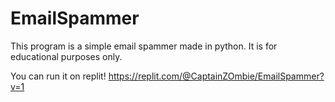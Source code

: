 # EmailSpammer
This program is a simple email spammer made in python. It is for educational purposes only.

You can run it on replit! https://replit.com/@CaptainZOmbie/EmailSpammer?v=1
